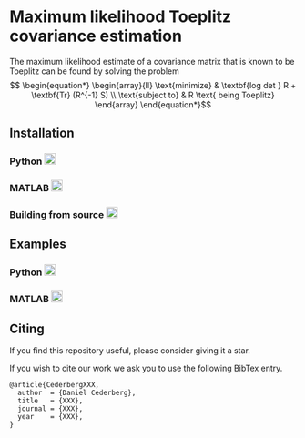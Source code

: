 # Maximum likelihood Toeplitz covariance estimation
The maximum likelihood estimate of a covariance matrix that is known to be Toeplitz can be found by solving the problem 
$$ \begin{equation*} \begin{array}{ll} \text{minimize} & \textbf{log det } R + \textbf{Tr} (R^{-1} S) \\ \text{subject to} & R \text{ being Toeplitz} \end{array} \end{equation*}$$




## Installation

### Python <img src="https://cdn.jsdelivr.net/gh/devicons/devicon/icons/python/python-original.svg" height="20" />

### MATLAB <img src="https://cdn.jsdelivr.net/gh/devicons/devicon/icons/matlab/matlab-original.svg" height="20"/> 

### Building from source <img src="https://cdn.jsdelivr.net/gh/devicons/devicon/icons/c/c-original.svg" height="20"/>
          


## Examples

### Python <img src="https://cdn.jsdelivr.net/gh/devicons/devicon/icons/python/python-original.svg" height="20" />

### MATLAB <img src="https://cdn.jsdelivr.net/gh/devicons/devicon/icons/matlab/matlab-original.svg" height="20"/> 

## Citing
If you find this repository useful, please consider giving it a star.

If you wish to cite our work we ask you to use the following BibTex entry.

```
@article{CederbergXXX,
  author  = {Daniel Cederberg},
  title   = {XXX},
  journal = {XXX},
  year    = {XXX},
}
```
